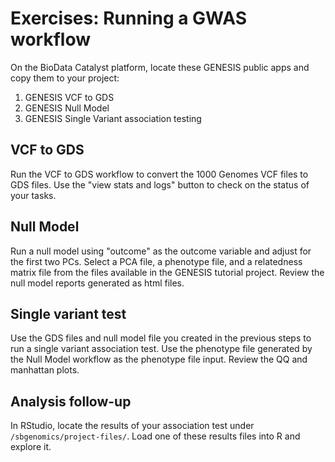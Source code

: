 
# Exercises: Running a GWAS workflow

On the BioData Catalyst platform, locate these GENESIS public apps and copy them to your project:
1. GENESIS VCF to GDS
2. GENESIS Null Model
3. GENESIS Single Variant association testing

## VCF to GDS

Run the VCF to GDS workflow to convert the 1000 Genomes VCF files to GDS files. Use the "view stats and logs" button to check on the status of your tasks.

## Null Model

Run a null model using "outcome" as the outcome variable and adjust for the first two PCs. Select a PCA file, a phenotype file, and a relatedness matrix file from the files available in the GENESIS tutorial project. Review the null model reports generated as html files.

## Single variant test

Use the GDS files and null model file you created in the previous steps to run a single variant association test. Use the phenotype file generated by the Null Model workflow as the phenotype file input. Review the QQ and manhattan plots.

## Analysis follow-up

In RStudio, locate the results of your association test under `/sbgenomics/project-files/`. Load one of these results files into R and explore it.

